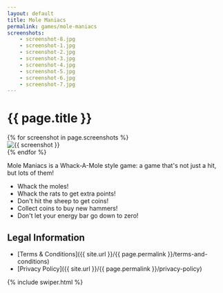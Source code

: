 ```yaml
---
layout: default
title: Mole Maniacs
permalink: games/mole-maniacs
screenshots:
    - screenshot-8.jpg
    - screenshot-1.jpg
    - screenshot-2.jpg
    - screenshot-3.jpg
    - screenshot-4.jpg
    - screenshot-5.jpg
    - screenshot-6.jpg
    - screenshot-7.jpg
---
```


# {{ page.title }}

<div class="swiper my-5" style="max-width: 960px;">
    <div class="swiper-wrapper">
        {% for screenshot in page.screenshots %}
        <div class="swiper-slide">
            <div class="card rounded-5 text-decoration-none d-flex flex-column overflow-hidden">
                <img src="/assets/img/mole-maniacs/{{ screenshot }}" alt="{{ screenshot }}">
            </div>
        </div>
        {% endfor %}
    </div>
    <div class="swiper-pagination"></div>
    <div class="swiper-button-prev"></div>
    <div class="swiper-button-next"></div>
</div>

Mole Maniacs is a Whack-A-Mole style game: a game that's not just a hit, but lots of them!

- Whack the moles!
- Whack the rats to get extra points!
- Don't hit the sheep to get coins!
- Collect coins to buy new hammers!
- Don't let your energy bar go down to zero!


## Legal Information

- [Terms & Conditions]({{ site.url }}/{{ page.permalink }}/terms-and-conditions)
- [Privacy Policy]({{ site.url }}/{{ page.permalink }}/privacy-policy)

{% include swiper.html %}
